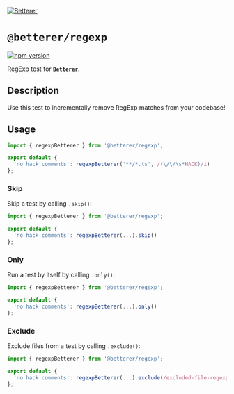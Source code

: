 [![Betterer](https://raw.githubusercontent.com/phenomnomnominal/betterer/master/docs/logo.png)](https://phenomnomnominal.github.io/betterer/)

# `@betterer/regexp`

[![npm version](https://img.shields.io/npm/v/@betterer/regexp.svg)](https://www.npmjs.com/package/@betterer/regexp)

RegExp test for [**`Betterer`**](https://github.com/phenomnomnominal/betterer).

## Description

Use this test to incrementally remove RegExp matches from your codebase!

## Usage

```typescript
import { regexpBetterer } from '@betterer/regexp';

export default {
  'no hack comments': regexpBetterer('**/*.ts', /(\/\/\s*HACK)/i)
};
```

### Skip

Skip a test by calling `.skip()`:

```typescript
import { regexpBetterer } from '@betterer/regexp';

export default {
  'no hack comments': regexpBetterer(...).skip()
};
```

### Only

Run a test by itself by calling `.only()`:

```typescript
import { regexpBetterer } from '@betterer/regexp';

export default {
  'no hack comments': regexpBetterer(...).only()
};
```

### Exclude

Exclude files from a test by calling `.exclude()`:

```typescript
import { regexpBetterer } from '@betterer/regexp';

export default {
  'no hack comments': regexpBetterer(...).exclude(/excluded-file-regexp/)
};
```
